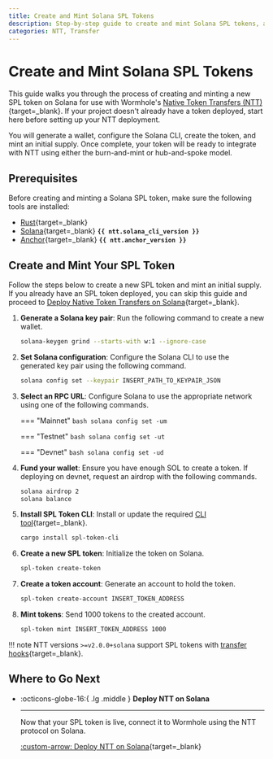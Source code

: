 ```yaml
---
title: Create and Mint Solana SPL Tokens
description: Step-by-step guide to create and mint Solana SPL tokens, and prepare them for integration with Wormhole's Native Token Transfers (NTT).
categories: NTT, Transfer
---
```


# Create and Mint Solana SPL Tokens

This guide walks you through the process of creating and minting a new SPL token on Solana for use with Wormhole's [Native Token Transfers (NTT)](/docs/products/native-token-transfers/overview/){target=\_blank}. If your project doesn't already have a token deployed, start here before setting up your NTT deployment.

You will generate a wallet, configure the Solana CLI, create the token, and mint an initial supply. Once complete, your token will be ready to integrate with NTT using either the burn-and-mint or hub-and-spoke model.

## Prerequisites

Before creating and minting a Solana SPL token, make sure the following tools are installed:

-  [Rust](https://www.rust-lang.org/tools/install){target=\_blank} 
-  [Solana](https://docs.solanalabs.com/cli/install){target=\_blank} **`{{ ntt.solana_cli_version }}`**
-  [Anchor](https://www.anchor-lang.com/docs/installation){target=\_blank} **`{{ ntt.anchor_version }}`**

## Create and Mint Your SPL Token

Follow the steps below to create a new SPL token and mint an initial supply. If you already have an SPL token deployed, you can skip this guide and proceed to [Deploy Native Token Transfers on Solana](/docs/products/native-token-transfers/guides/deploy-to-solana/){target=\_blank}.

1. **Generate a Solana key pair**: Run the following command to create a new wallet.

    ```bash
    solana-keygen grind --starts-with w:1 --ignore-case
    ```

2. **Set Solana configuration**: Configure the Solana CLI to use the generated key pair using the following command.

    ```bash
    solana config set --keypair INSERT_PATH_TO_KEYPAIR_JSON
    ```

3. **Select an RPC URL**: Configure Solana to use the appropriate network using one of the following commands.

    === "Mainnet"
        ```bash
        solana config set -um
        ```

    === "Testnet"
        ```bash
        solana config set -ut
        ```

    === "Devnet"
        ```bash
        solana config set -ud
        ```

4. **Fund your wallet**: Ensure you have enough SOL to create a token. If deploying on devnet, request an airdrop with the following commands.

    ```bash
    solana airdrop 2
    solana balance
    ```

5. **Install SPL Token CLI**: Install or update the required [CLI tool](https://spl.solana.com/token){target=\_blank}.

    ```bash
    cargo install spl-token-cli
    ```

6. **Create a new SPL token**: Initialize the token on Solana.

    ```bash
    spl-token create-token
    ```

7. **Create a token account**: Generate an account to hold the token.

    ```bash
    spl-token create-account INSERT_TOKEN_ADDRESS
    ```

8. **Mint tokens**: Send 1000 tokens to the created account.

    ```bash
    spl-token mint INSERT_TOKEN_ADDRESS 1000
    ```

!!! note
    NTT versions `>=v2.0.0+solana` support SPL tokens with [transfer hooks](https://spl.solana.com/transfer-hook-interface){target=\_blank}.

## Where to Go Next

<div class="grid cards" markdown>

-   :octicons-globe-16:{ .lg .middle } **Deploy NTT on Solana**  

    ---  

    Now that your SPL token is live, connect it to Wormhole using the NTT protocol on Solana.

    [:custom-arrow: Deploy NTT on Solana](/docs/products/native-token-transfers/guides/deploy-to-solana/){target=\_blank}

</div>